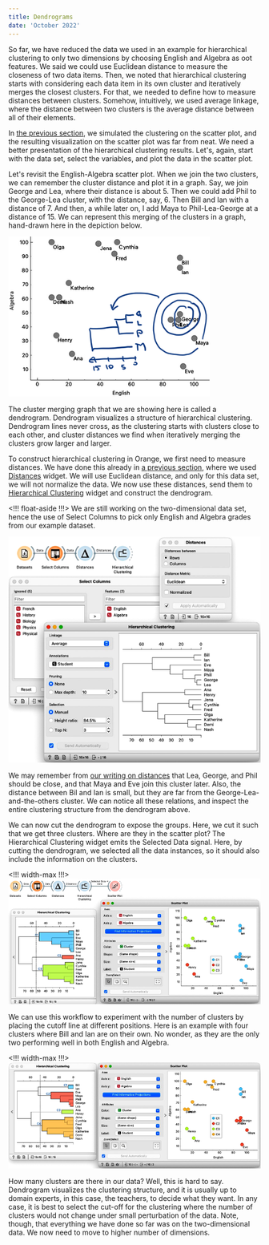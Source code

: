 ```yaml
---
title: Dendrograms
date: 'October 2022'
---
```

So far, we have reduced the data we used in an example for hierarchical clustering to only two dimensions by choosing English and Algebra as oot features. We said we could use Euclidean distance to measure the closeness of two data items. Then, we noted that hierarchical clustering starts with considering each data item in its own cluster and iteratively merges the closest clusters. For that, we needed to define how to measure distances between clusters. Somehow, intuitively, we used average linkage, where the distance between two clusters is the average distance between all of their elements.

In [the previous section](https://books.biolab.si/books/intro-data-analytics#4-cluster-distances), we simulated the clustering on the scatter plot, and the resulting visualization on the scatter plot was far from neat. We need a better presentation of the hierarchical clustering results. Let's, again, start with the data set, select the variables, and plot the data in the scatter plot. 

Let's revisit the English-Algebra scatter plot. When we join the two clusters, we can remember the cluster distance and plot it in a graph. Say, we join George and Lea, where their distance is about 5. Then we could add Phil to the George-Lea cluster, with the distance, say, 6. Then Bill and Ian with a distance of 7. And then, a while later on, I add Maya to Phil-Lea-George at a distance of 15. We can represent this merging of the clusters in a graph, hand-drawn here in the depiction below.

![](scatterplot-dendrogram-by-hand.png)

The cluster merging graph that we are showing here is called a dendrogram. Dendrogram visualizes a structure of hierarchical clustering. Dendrogram lines never cross, as the clustering starts with clusters close to each other, and cluster distances we find when iteratively merging the clusters grow larger and larger.

To construct hierarchical clustering in Orange, we first need to measure distances. We have done this already in [a previous section](https://books.biolab.si/books/intro-data-analytics#4-cluster-distances), where we used [Distances](https://orangedatamining.com/widget-catalog/unsupervised/distances) widget. We will use Euclidean distance, and only for this data set, we will not normalize the data. We now use these distances, send them to [Hierarchical Clustering](https://orangedatamining.com/widget-catalog/unsupervised/hierarchicalclustering/) widget and construct the dendrogram. 

<!!! float-aside !!!>
We are still working on the two-dimensional data set, hence the use of Select Columns to pick only English and Algebra grades from our example dataset.

![](dendrogram.png)

We may remember from [our writing on distances](http://localhost:3000/books/intro-data-analytics#4-cluster-distances) that Lea, George, and Phil should be close, and that Maya and Eve join this cluster later. Also, the distance between Bil and Ian is small, but they are far from the George-Lea-and-the-others cluster. We can notice all these relations, and inspect the entire clustering structure from the dendrogram above. 

We can now cut the dendrogram to expose the groups. Here, we cut it such that we get three clusters. Where are they in the scatter plot? The Hierarchical Clustering widget emits the Selected Data signal. Here, by cutting the dendrogram, we selected all the data instances, so it should also include the information on the clusters.

<!!! width-max !!!>
![](dendrogram-scatterplot.png)

We can use this workflow to experiment with the number of clusters by placing the cutoff line at different positions. Here is an example with four clusters where Bill and Ian are on their own. No wonder, as they are the only two performing well in both English and Algebra.

<!!! width-max !!!>
![](four-clusters.png)

How many clusters are there in our data? Well, this is hard to say. Dendrogram visualizes the clustering structure, and it is usually up to domain experts, in this case, the teachers, to decide what they want. In any case, it is best to select the cut-off for the clustering where the number of clusters would not change under small perturbation of the data. Note, though, that everything we have done so far was on the two-dimensional data. We now need to move to higher number of dimensions.